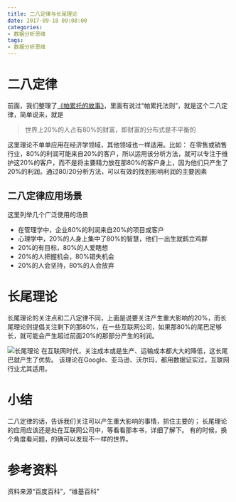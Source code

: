 ```yaml
---
title: 二八定律与长尾理论
date: 2017-09-18 09:08:00
categories:
- 数据分析思维
tags:
- 数据分析思维
---
```

# 二八定律
前面，我们整理了[《帕累托的故事》](https://yuguiyang.github.io/2017/09/18/jotting-01/)，里面有说过“帕累托法则”，就是这个二八定律，简单说来，就是
> 世界上20%的人占有80%的财富，即财富的分布式是不平衡的

这里理论不单单应用在经济学领域，其他领域也一样适用。比如：
在零售或销售行业，80%的利润可能来自20%的客户，所以运用该分析方法，就可以专注于维护这20%的客户，而不是将主要精力放在那80%的客户身上，因为他们只产生了20%的利润。通过80/20分析方法，可以有效的找到影响利润的主要因素

## 二八定律应用场景
这里列举几个广泛使用的场景
* 在管理学中，企业80%的利润来自20%的项目或客户
* 心理学中，20%的人身上集中了80%的智慧，他们一出生就鹤立鸡群
* 20%的有目标，80%的人爱瞎想
* 20%的人把握机会，80%错失机会
* 20%的人会坚持，80%的人会放弃

<!-- more -->

# 长尾理论
长尾理论的关注点和二八定律不同，上面是说要关注产生重大影响的20%，而长尾理论则提倡关注剩下的那80%，在一些互联网公司，如果那80%的尾巴足够长，就可能会产生超过前面20%的那部分产生的利润。

![长尾理论](http://upload-images.jianshu.io/upload_images/76024-6262d4b48f4a778d.jpg?imageMogr2/auto-orient/strip%7CimageView2/2/w/1240)
在互联网时代，关注成本或是生产、运输成本都大大的降低，这长尾巴就产生了优势。
该理论在Google、亚马逊、沃尔玛，都用数据证实过，互联网行业尤其适用。

# 小结
二八定律的话，告诉我们关注可以产生重大影响的事情，抓住主要的；
长尾理论的应用应该还是处在互联网公司中，等看看那本书，详细了解下。
有的时候，换个角度看问题，的确可以发现不一样的世界。



# 参考资料
资料来源“百度百科”，“维基百科”